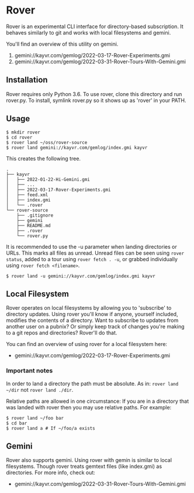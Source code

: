 # Rover

Rover is an experimental CLI interface for directory-based subscription. It behaves similarly to git and works with local filesystems and gemini.

You'll find an overview of this utility on gemini.

1) gemini://kayvr.com/gemlog/2022-03-17-Rover-Experiments.gmi
2) gemini://kayvr.com/gemlog/2022-03-31-Rover-Tours-With-Gemini.gmi

## Installation

Rover requires only Python 3.6. To use rover, clone this directory and run rover.py. To install, symlink rover.py so it shows up as 'rover' in your PATH.

## Usage

```
$ mkdir rover
$ cd rover
$ rover land ~/oss/rover-source
$ rover land gemini://kayvr.com/gemlog/index.gmi kayvr
```

This creates the following tree.

```
.
├── kayvr
│   ├── 2022-01-22-Hi-Gemini.gmi
│   ├── ...
│   ├── 2022-03-17-Rover-Experiments.gmi
│   ├── feed.xml
│   ├── index.gmi
│   └── .rover
└── rover-source
    ├── .gitignore
    ├── gemini
    ├── README.md
    ├── .rover
    └── rover.py
```

It is recommended to use the -u parameter when landing directories or URLs. This marks all files as unread. Unread files can be seen using `rover status`, added to a tour using `rover fetch . -u`, or grabbed individually using `rover fetch <filename>`.

```
$ rover land -u gemini://kayvr.com/gemlog/index.gmi kayvr
```

## Local Filesystem

Rover operates on local filesystems by allowing you to 'subscribe' to directory updates. Using rover you'll know if anyone, yourself included, modifies the contents of a directory. Want to subscribe to updates from another user on a pubnix? Or simply keep track of changes you're making to a git repos and directories? Rover'll do that.

You can find an overview of using rover for a local filesystem here:

* gemini://kayvr.com/gemlog/2022-03-17-Rover-Experiments.gmi

### Important notes

In order to land a directory the path must be absolute. As in: `rover land ~/dir` not `rover land ./dir`.

Relative paths are allowed in one circumstance: If you are in a directory that was landed with rover then you may use relative paths. For example:

```
$ rover land ~/foo bar
$ cd bar
$ rover land a # If ~/foo/a exists
```

## Gemini

Rover also supports gemini. Using rover with gemin is similar to local filesystems. Though rover treats gemtext files (like index.gmi) as directories. For more info, check out:

* gemini://kayvr.com/gemlog/2022-03-31-Rover-Tours-With-Gemini.gmi

